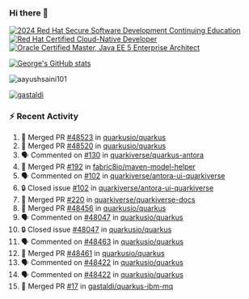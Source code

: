 ### Hi there 👋

<!--START_SECTION:badges-->
[![2024 Red Hat Secure Software Development Continuing Education](https://images.credly.com/size/110x110/images/36a76b78-c5bf-45cf-ac2c-48c3825260c7/blob)](http://www.credly.com/badges/c86e9a17-d2c3-4554-b890-7d0521710eb6 "2024 Red Hat Secure Software Development Continuing Education")
[![Red Hat Certified Cloud-Native Developer](https://images.credly.com/size/110x110/images/12ef4e4e-3d8d-4caf-9ab1-858c5bcb9619/image.png)](http://www.credly.com/badges/b6402e31-0894-48e6-b488-e2e551dcc809 "Red Hat Certified Cloud-Native Developer")
[![Oracle Certified Master, Java EE 5 Enterprise Architect](https://images.credly.com/size/110x110/images/1fa3549c-674c-4779-b3d6-d7d64eac2c23/Oracle-Certification-badge_OC-Master.png)](http://www.credly.com/badges/2565574e-b81d-410e-ab7d-24666ddcbe00 "Oracle Certified Master, Java EE 5 Enterprise Architect")
<!--END_SECTION:badges-->

[![George's GitHub stats](https://github-readme-stats.vercel.app/api?username=gastaldi&show=reviews,prs_merged&hide=contribs,prs&theme=transparent&show_icons=true)](https://github.com/anuraghazra/github-readme-stats)

<p align="left"> <img src="https://komarev.com/ghpvc/?username=gastaldi&label=Profile%20views&color=0e75b6&style=for-the-badge" alt="aayushsaini101" /> </p>

<p align="left"> <a href="https://github.com/ryo-ma/github-profile-trophy"><img src="https://github-profile-trophy.vercel.app/?username=gastaldi" alt="gastaldi" /></a> </p>

### :zap: Recent Activity

<!--START_SECTION:activity-->
1. 🎉 Merged PR [#48523](https://github.com/quarkusio/quarkus/pull/48523) in [quarkusio/quarkus](https://github.com/quarkusio/quarkus)
2. 🎉 Merged PR [#48520](https://github.com/quarkusio/quarkus/pull/48520) in [quarkusio/quarkus](https://github.com/quarkusio/quarkus)
3. 🗣 Commented on [#130](https://github.com/quarkiverse/quarkus-antora/pull/130#issuecomment-2991491564) in [quarkiverse/quarkus-antora](https://github.com/quarkiverse/quarkus-antora)
4. 🎉 Merged PR [#192](https://github.com/fabric8io/maven-model-helper/pull/192) in [fabric8io/maven-model-helper](https://github.com/fabric8io/maven-model-helper)
5. 🗣 Commented on [#102](https://github.com/quarkiverse/antora-ui-quarkiverse/issues/102#issuecomment-2988170619) in [quarkiverse/antora-ui-quarkiverse](https://github.com/quarkiverse/antora-ui-quarkiverse)
6. 🔒 Closed issue [#102](https://github.com/quarkiverse/antora-ui-quarkiverse/issues/102) in [quarkiverse/antora-ui-quarkiverse](https://github.com/quarkiverse/antora-ui-quarkiverse)
7. 🎉 Merged PR [#220](https://github.com/quarkiverse/quarkiverse-docs/pull/220) in [quarkiverse/quarkiverse-docs](https://github.com/quarkiverse/quarkiverse-docs)
8. 🎉 Merged PR [#48456](https://github.com/quarkusio/quarkus/pull/48456) in [quarkusio/quarkus](https://github.com/quarkusio/quarkus)
9. 🗣 Commented on [#48047](https://github.com/quarkusio/quarkus/issues/48047#issuecomment-2986202138) in [quarkusio/quarkus](https://github.com/quarkusio/quarkus)
10. 🔒 Closed issue [#48047](https://github.com/quarkusio/quarkus/issues/48047) in [quarkusio/quarkus](https://github.com/quarkusio/quarkus)
11. 🗣 Commented on [#48463](https://github.com/quarkusio/quarkus/pull/48463#issuecomment-2986119298) in [quarkusio/quarkus](https://github.com/quarkusio/quarkus)
12. 🎉 Merged PR [#48461](https://github.com/quarkusio/quarkus/pull/48461) in [quarkusio/quarkus](https://github.com/quarkusio/quarkus)
13. 🗣 Commented on [#48422](https://github.com/quarkusio/quarkus/issues/48422#issuecomment-2982150917) in [quarkusio/quarkus](https://github.com/quarkusio/quarkus)
14. 🗣 Commented on [#48422](https://github.com/quarkusio/quarkus/issues/48422#issuecomment-2982125969) in [quarkusio/quarkus](https://github.com/quarkusio/quarkus)
15. 🎉 Merged PR [#17](https://github.com/gastaldi/quarkus-ibm-mq/pull/17) in [gastaldi/quarkus-ibm-mq](https://github.com/gastaldi/quarkus-ibm-mq)
<!--END_SECTION:activity-->
